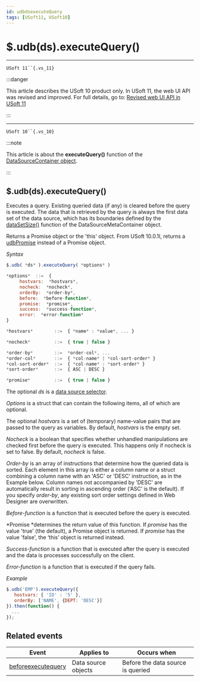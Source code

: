 ```yaml
---
id: udbdsexecuteQuery
tags: [USoft11, USoft10]
---
```

# $.udb(ds).executeQuery()



----

`USoft 11``{.vs_11}`


:::danger

This article describes the USoft 10 product only.
In USoft 11, the web UI API was revised and improved. For full details, go to:
[Revised web UI API in USoft 11](/docs/Web_and_app_UIs/UDB_udb/Revised_web_UI_API_in_USoft_11.md)

:::

----

`USoft 10``{.vs_10}`


:::note

This article is about the **executeQuery()** function of the [DataSourceContainer object](/docs/Web_and_app_UIs/UDB_DataSourceContainer).

:::

## **$.udb(ds).executeQuery()**

Executes a query. Existing queried data (if any) is cleared before the query is executed. The data that is retrieved by the query is always the first data set of the data source, which has its boundaries defined by the [dataSetSize()](/docs/Web_and_app_UIs/UDB_DataSourceMetaContainer/udbMetadsdataSetSize.md) function of the DataSourceMetaContainer object.

Returns a Promise object or the 'this' object. From USoft 10.0.1I, returns a [udbPromise](/docs/Web_and_app_UIs/JavaScript/Promises_for_asynchronous_Javascript.md) instead of a Promise object.

*Syntax*

```js
$.udb( *ds* ).executeQuery( *options* )

*options*  ::=  {
     hostvars:  *hostvars*,
     nocheck:  *nocheck*,
     orderBy:  *order-by*,
     before:  *before-function*,
     promise:  *promise*,
     success:  *success-function*,
     error:  *error-function*
}

*hostvars*        ::=  { *name* : *value*, ... }

*nocheck*         ::=  { true | false }

*order-by*        ::=  *order-col*, ...
*order-col*       ::=  { *col-name* | *col-sort-order* }
*col-sort-order*  ::=  { *col-name* : *sort-order* }
*sort-order*      ::=  { ASC | DESC }

*promise*         ::=  { true | false }
```

The optional *ds* is a [data source selector](/docs/Web_and_app_UIs/UDB_DataSourceMetaContainer/UDB_DataSourceMetaContainer_object.md).

*Options* is a struct that can contain the following items, all of which are optional.

The optional *hostvars* is a set of (temporary) name-value pairs that are passed to the query as variables. By default, *hostvars* is the empty set.

*Nocheck* is a boolean that specifies whether unhandled manipulations are checked first before the query is executed. This happens only if nocheck is set to false. By default, *nocheck* is false.

*Order-by* is an array of instructions that determine how the queried data is sorted. Each element in this array is either a column name or a struct combining a column name with an 'ASC' or 'DESC' instruction, as in the Example below. Column names not accompanied by 'DESC' are automatically result in sorting in ascending order (‘ASC’ is the default). If you specify *order-by*, any existing sort order settings defined in Web Designer are overwritten.

*Before-function* is a function that is executed before the query is executed.

*Promise *determines the return value of this function. If *promise* has the value 'true' (the default), a Promise object is returned. If *promise* has the value 'false', the ‘this’ object is returned instead.

*Success-function* is a function that is executed after the query is executed and the data is processes successfully on the client.

*Error-function* is a function that is executed if the query fails.

*Example*

```js
$.udb('EMP').executeQuery({
   hostvars: { 'ID' : '5' },
   orderBy: ['NAME', {DEPT: 'DESC'}]
}).then(function() {
  ...
});

```

## Related events

|**Event**|**Applies to**|**Occurs when**|
|--------|--------|--------|
|[beforeexecutequery](/docs/Web_and_app_UIs/UDB_Events/beforeexecutequery.md)|Data source objects|Before the data source is queried|



 